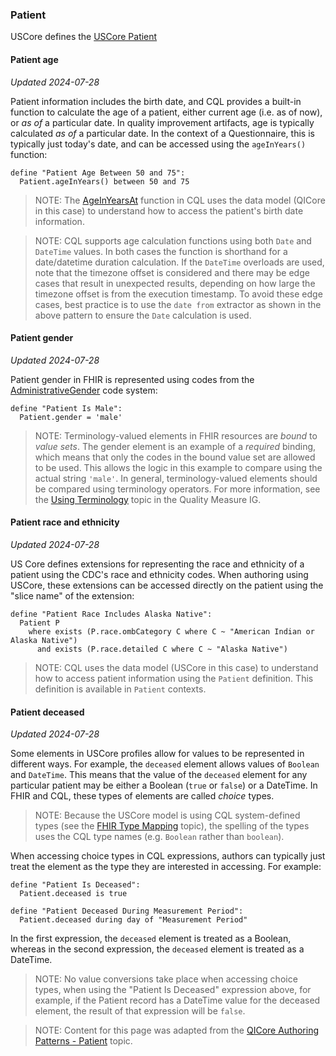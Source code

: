 


### Patient

USCore defines the [USCore Patient]({{site.data.fhir.ver.uscore}}/StructureDefinition-us-core-patient.html)

#### Patient age
_Updated 2024-07-28_

Patient information includes the birth date, and CQL provides a built-in function to calculate the age of a patient, either current age (i.e. as of now), or _as of_ a particular date. In quality improvement artifacts, age is typically calculated _as of_ a particular date. In the context of a Questionnaire, this is typically just today's date, and can be accessed using the `ageInYears()` function:

```cql
define "Patient Age Between 50 and 75":
  Patient.ageInYears() between 50 and 75
```

> NOTE: The [AgeInYearsAt](https://cql.hl7.org/09-b-cqlreference.html#ageat) function in CQL uses the data model (QICore in this case) to understand how to access the patient's birth date information.

> NOTE: CQL supports age calculation functions using both `Date` and `DateTime` values. In both cases the function is shorthand for a date/datetime duration calculation. If the `DateTime` overloads are used, note that the timezone offset is considered and there may be edge cases that result in unexpected results, depending on how large the timezone offset is from the execution timestamp. To avoid these edge cases, best practice is to use the `date from` extractor as shown in the above pattern to ensure the `Date` calculation is used.

#### Patient gender
_Updated 2024-07-28_

Patient gender in FHIR is represented using codes from the [AdministrativeGender](https://hl7.org/fhir/R4/codesystem-administrative-gender.html) code system:

```cql
define "Patient Is Male":
  Patient.gender = 'male'
```

> NOTE: Terminology-valued elements in FHIR resources are _bound_ to _value sets_. The gender element is an example of a _required_ binding, which means that only the codes in the bound value set are allowed to be used. This allows the logic in this example to compare using the actual string `'male'`. In general, terminology-valued elements should be compared using terminology operators. For more information, see the [Using Terminology](https://hl7.org/fhir/us/cqfmeasures/using-cql.html#use-of-terminologies) topic in the Quality Measure IG.

#### Patient race and ethnicity
_Updated 2024-07-28_

US Core defines extensions for representing the race and ethnicity of a patient using the CDC's race and ethnicity codes. When authoring using USCore, these extensions can be accessed directly on the patient using the "slice name" of the extension:

```cql
define "Patient Race Includes Alaska Native":
  Patient P
    where exists (P.race.ombCategory C where C ~ "American Indian or Alaska Native")
      and exists (P.race.detailed C where C ~ "Alaska Native")
```

> NOTE: CQL uses the data model (USCore in this case) to understand how to access patient information using the `Patient` definition. This definition is available in `Patient` contexts.

#### Patient deceased
_Updated 2024-07-28_

Some elements in USCore profiles allow for values to be represented in different ways. For example, the `deceased` element allows values of `Boolean` and `DateTime`. This means that the value of the `deceased` element for any particular patient may be either a Boolean (`true` or `false`) or a DateTime. In FHIR and CQL, these types of elements are called _choice_ types.

> NOTE: Because the USCore model is using CQL system-defined types (see the [FHIR Type Mapping](https://hl7.org/fhir/us/cqfmeasures/using-cql.html#fhir-type-mapping) topic), the spelling of the types uses the CQL type names (e.g. `Boolean` rather than `boolean`).

When accessing choice types in CQL expressions, authors can typically just treat the element as the type they are interested in accessing. For example:

```cql
define "Patient Is Deceased":
  Patient.deceased is true

define "Patient Deceased During Measurement Period":
  Patient.deceased during day of "Measurement Period"
```

In the first expression, the `deceased` element is treated as a Boolean, whereas in the second expression, the `deceased` element is treated as a DateTime.

> NOTE: No value conversions take place when accessing choice types, when using the "Patient Is Deceased" expression above, for example, if the Patient record has a DateTime value for the deceased element, the result of that expression will be `false`.

> NOTE: Content for this page was adapted from the [QICore Authoring Patterns - Patient](https://github.com/cqframework/CQL-Formatting-and-Usage-Wiki/wiki/Authoring-Patterns---QICore-v4.1.1#patient) topic.

